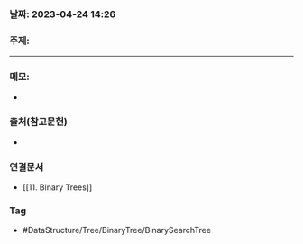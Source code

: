 ### 날짜: 2023-04-24 14:26

### 주제: 
---
### 메모: 
- 

### 출처(참고문헌) 
- 

### 연결문서 
- [[11. Binary Trees]]

### Tag
- #DataStructure/Tree/BinaryTree/BinarySearchTree